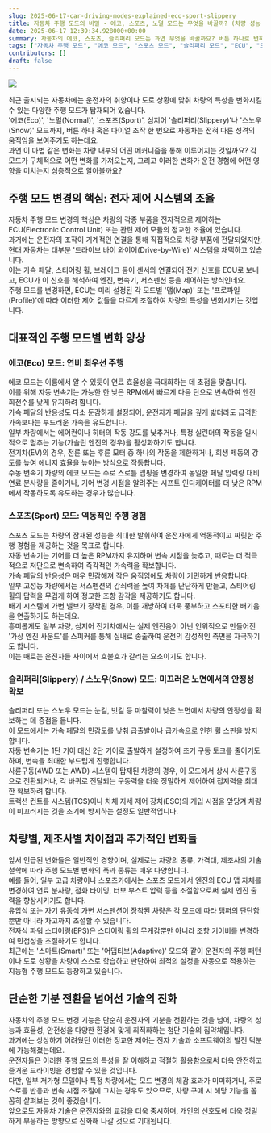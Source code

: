```yaml
---
slug: 2025-06-17-car-driving-modes-explained-eco-sport-slippery
title: 자동차 주행 모드의 비밀 - 에코, 스포츠, 노멀 모드는 무엇을 바꿀까? (차량 성능 변화 완벽 분석)
date: 2025-06-17 12:39:34.928000+00:00
summary: 자동차의 에코, 스포츠, 슬리퍼리 모드는 과연 무엇을 바꿀까요? 버튼 하나로 변하는 차량 성능의 비밀, 전자 제어 시스템과 각 모드별 변화를 심층 분석합니다. 연비 절감부터 역동적인 주행, 미끄러운 노면 안전까지, 주행 모드 활용법을 알고 더 스마트한 드라이빙을 경험해보세요.
tags: ["자동차 주행 모드", "에코 모드", "스포츠 모드", "슬리퍼리 모드", "ECU", "드라이브 바이 와이어", "차량 성능"]
contributors: []
draft: false
---
```


![](https://blogger.googleusercontent.com/img/a/AVvXsEiELRN-szu9yXThFg-BWoihusN2FKmbbjbFkuiueUVBAheWyPecsniZwJ-UqP0WSF41xWnG1LecCS_-atwP9qwwfp-c6_HAHUZBWHJy-PfBORLi3YTngvV0CzoJZgmtx1aquvMC7c1hhJ8mDGMAZaKRRMdUSneB59FHCHm9KlHOYZHcRf9v_E32tPqggis)

최근 출시되는 자동차에는 운전자의 취향이나 도로 상황에 맞춰 차량의 특성을 변화시킬 수 있는 다양한 주행 모드가 탑재되어 있습니다.<br /> '에코(Eco)', '노멀(Normal)', '스포츠(Sport)', 심지어 '슬리퍼리(Slippery)'나 '스노우(Snow)' 모드까지, 버튼 하나 혹은 다이얼 조작 한 번으로 자동차는 전혀 다른 성격의 움직임을 보여주기도 하는데요.<br /> 과연 이 마법 같은 변화는 차량 내부의 어떤 메커니즘을 통해 이루어지는 것일까요? 각 모드가 구체적으로 어떤 변화를 가져오는지, 그리고 이러한 변화가 운전 경험에 어떤 영향을 미치는지 심층적으로 알아볼까요?<br />

## 주행 모드 변경의 핵심: 전자 제어 시스템의 조율

자동차 주행 모드 변경의 핵심은 차량의 각종 부품을 전자적으로 제어하는 ECU(Electronic Control Unit) 또는 관련 제어 모듈의 정교한 조율에 있습니다.<br /> 과거에는 운전자의 조작이 기계적인 연결을 통해 직접적으로 차량 부품에 전달되었지만, 현대 자동차는 대부분 '드라이브 바이 와이어(Drive-by-Wire)' 시스템을 채택하고 있습니다.<br /> 이는 가속 페달, 스티어링 휠, 브레이크 등이 센서와 연결되어 전기 신호를 ECU로 보내고, ECU가 이 신호를 해석하여 엔진, 변속기, 서스펜션 등을 제어하는 방식인데요.<br /> 주행 모드를 변경하면, ECU는 미리 설정된 각 모드별 '맵(Map)' 또는 '프로파일(Profile)'에 따라 이러한 제어 값들을 다르게 조절하여 차량의 특성을 변화시키는 것입니다.<br />

## 대표적인 주행 모드별 변화 양상

### 에코(Eco) 모드: 연비 최우선 주행

에코 모드는 이름에서 알 수 있듯이 연료 효율성을 극대화하는 데 초점을 맞춥니다.<br /> 이를 위해 자동 변속기는 가능한 한 낮은 RPM에서 빠르게 다음 단으로 변속하여 엔진 회전수를 낮게 유지하려 합니다.<br /> 가속 페달의 반응성도 다소 둔감하게 설정되어, 운전자가 페달을 깊게 밟더라도 급격한 가속보다는 부드러운 가속을 유도합니다.<br /> 일부 차량에서는 에어컨이나 히터의 작동 강도를 낮추거나, 특정 실린더의 작동을 일시적으로 멈추는 기능(가솔린 엔진의 경우)을 활성화하기도 합니다.<br /> 전기차(EV)의 경우, 전륜 또는 후륜 모터 중 하나의 작동을 제한하거나, 회생 제동의 강도를 높여 에너지 효율을 높이는 방식으로 작동합니다.<br /> 수동 변속기 차량의 에코 모드는 주로 스로틀 맵핑을 변경하여 동일한 페달 입력량 대비 연료 분사량을 줄이거나, 기어 변경 시점을 알려주는 시프트 인디케이터를 더 낮은 RPM에서 작동하도록 유도하는 경우가 많습니다.<br />

### 스포츠(Sport) 모드: 역동적인 주행 경험

스포츠 모드는 차량의 잠재된 성능을 최대한 발휘하여 운전자에게 역동적이고 짜릿한 주행 경험을 제공하는 것을 목표로 합니다.<br /> 자동 변속기는 기어를 더 높은 RPM까지 유지하며 변속 시점을 늦추고, 때로는 더 적극적으로 저단으로 변속하여 즉각적인 가속력을 확보합니다.<br /> 가속 페달의 반응성은 매우 민감해져 작은 움직임에도 차량이 기민하게 반응합니다.<br /> 일부 고성능 차량에서는 서스펜션의 감쇠력을 높여 차체를 단단하게 만들고, 스티어링 휠의 답력을 무겁게 하여 정교한 조향 감각을 제공하기도 합니다.<br /> 배기 시스템에 가변 밸브가 장착된 경우, 이를 개방하여 더욱 풍부하고 스포티한 배기음을 연출하기도 하는데요.<br /> 흥미롭게도 일부 차량, 심지어 전기차에서는 실제 엔진음이 아닌 인위적으로 만들어진 '가상 엔진 사운드'를 스피커를 통해 실내로 송출하여 운전의 감성적인 측면을 자극하기도 합니다.<br /> 이는 때로는 운전자들 사이에서 호불호가 갈리는 요소이기도 합니다.<br />

### 슬리퍼리(Slippery) / 스노우(Snow) 모드: 미끄러운 노면에서의 안정성 확보

슬리퍼리 또는 스노우 모드는 눈길, 빗길 등 마찰력이 낮은 노면에서 차량의 안정성을 확보하는 데 중점을 둡니다.<br /> 이 모드에서는 가속 페달의 민감도를 낮춰 급출발이나 급가속으로 인한 휠 스핀을 방지합니다.<br /> 자동 변속기는 1단 기어 대신 2단 기어로 출발하게 설정하여 초기 구동 토크를 줄이기도 하며, 변속을 최대한 부드럽게 진행합니다.<br /> 사륜구동(4WD 또는 AWD) 시스템이 탑재된 차량의 경우, 이 모드에서 상시 사륜구동으로 전환되거나, 각 바퀴로 전달되는 구동력을 더욱 정밀하게 제어하여 접지력을 최대한 확보하려 합니다.<br /> 트랙션 컨트롤 시스템(TCS)이나 차체 자세 제어 장치(ESC)의 개입 시점을 앞당겨 차량이 미끄러지는 것을 조기에 방지하는 설정도 일반적입니다.<br />

## 차량별, 제조사별 차이점과 추가적인 변화들

앞서 언급된 변화들은 일반적인 경향이며, 실제로는 차량의 종류, 가격대, 제조사의 기술 철학에 따라 주행 모드별 변화의 폭과 종류는 매우 다양합니다.<br /> 예를 들어, 일부 고급 차량이나 스포츠카에서는 스포츠 모드에서 엔진의 ECU 맵 자체를 변경하여 연료 분사량, 점화 타이밍, 터보 부스트 압력 등을 조절함으로써 실제 엔진 출력을 향상시키기도 합니다.<br /> 유압식 또는 자기 유동식 가변 서스펜션이 장착된 차량은 각 모드에 따라 댐퍼의 단단함뿐만 아니라 차고까지 조절할 수 있습니다.<br /> 전자식 파워 스티어링(EPS)은 스티어링 휠의 무게감뿐만 아니라 조향 기어비를 변경하여 민첩성을 조절하기도 합니다.<br /> 최근에는 '스마트(Smart)' 또는 '어댑티브(Adaptive)' 모드와 같이 운전자의 주행 패턴이나 도로 상황을 차량이 스스로 학습하고 판단하여 최적의 설정을 자동으로 적용하는 지능형 주행 모드도 등장하고 있습니다.<br />

## 단순한 기분 전환을 넘어선 기술의 진화

자동차의 주행 모드 변경 기능은 단순히 운전자의 기분을 전환하는 것을 넘어, 차량의 성능과 효율성, 안전성을 다양한 환경에 맞게 최적화하는 첨단 기술의 집약체입니다.<br /> 과거에는 상상하기 어려웠던 이러한 정교한 제어는 전자 기술과 소프트웨어의 발전 덕분에 가능해졌는데요.<br /> 운전자들은 이러한 주행 모드의 특성을 잘 이해하고 적절히 활용함으로써 더욱 안전하고 즐거운 드라이빙을 경험할 수 있을 것입니다.<br /> 다만, 일부 저가형 모델이나 특정 차량에서는 모드 변경의 체감 효과가 미미하거나, 주로 스로틀 반응과 변속 시점 조절에 그치는 경우도 있으므로, 차량 구매 시 해당 기능을 꼼꼼히 살펴보는 것이 좋겠습니다.<br /> 앞으로도 자동차 기술은 운전자와의 교감을 더욱 중시하며, 개인의 선호도에 더욱 정밀하게 부응하는 방향으로 진화해 나갈 것으로 기대됩니다.<br />
